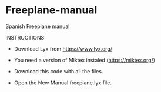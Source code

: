 # Freeplane-manual
Spanish Freeplane manual

INSTRUCTIONS

* Download Lyx from https://www.lyx.org/
* You need a version of Miktex instaled (https://miktex.org/)

* Download this code with all the files.
* Open the New Manual freeplane.lyx file.


